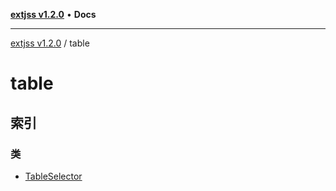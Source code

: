 [**extjss v1.2.0**](../README.md) • **Docs**

***

[extjss v1.2.0](../modules.md) / table

# table

## 索引

### 类

- [TableSelector](classes/TableSelector.md)
